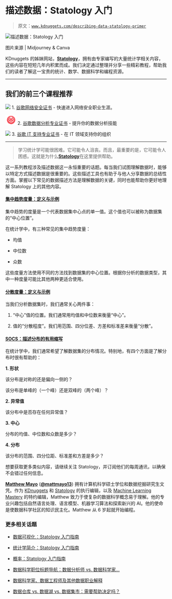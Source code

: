 # 描述数据：Statology 入门

> 原文：[`www.kdnuggets.com/describing-data-statology-primer`](https://www.kdnuggets.com/describing-data-statology-primer)

![描述数据：Statology 入门](https://www.statology.org/)

图片来源 | Midjourney & Canva

KDnuggets 的姊妹网站，[**Statology**](https://www.statology.org/)，拥有由专家编写的大量统计学相关内容，这些内容在短短几年内积累而成。我们决定通过整理并分享一些精彩教程，帮助我们的读者了解这一宝贵的统计、数学、数据科学和编程资源。

* * *

## 我们的前三个课程推荐

![](img/0244c01ba9267c002ef39d4907e0b8fb.png) 1\. [谷歌网络安全证书](https://www.kdnuggets.com/google-cybersecurity) - 快速进入网络安全职业生涯。

![](img/e225c49c3c91745821c8c0368bf04711.png) 2\. [谷歌数据分析专业证书](https://www.kdnuggets.com/google-data-analytics) - 提升你的数据分析技能

![](img/0244c01ba9267c002ef39d4907e0b8fb.png) 3\. [谷歌 IT 支持专业证书](https://www.kdnuggets.com/google-itsupport) - 在 IT 领域支持你的组织

* * *

> 学习统计学可能很困难。它可能令人沮丧。而且，最重要的是，它可能令人困惑。这就是为什么[**Statology**](https://www.statology.org/)在这里提供帮助。

这一系列教程涉及描述数据这一永恒重要的话题。每当我们试图理解数据时，能够以特定方式描述数据是很重要的。这些描述工具也有助于与他人分享数据的总结性方面。掌握以下常见的数据描述方法是理解数据的关键，同时也能帮助你更好地理解 Statology 上的其他内容。

#### [**集中趋势度量：定义与示例**](https://www.statology.org/measures-central-tendency/)

集中趋势的度量是一个代表数据集中心点的单一值。这个值也可以被称为数据集的“中心位置”。

在统计学中，有三种常见的集中趋势度量：

+   均值

+   中位数

+   众数

这些度量方法使用不同的方法找到数据集的中心位置。根据你分析的数据类型，其中一种度量可能比其他两种更适合使用。

#### [**分散度量：定义与示例**](https://www.statology.org/measures-dispersion/)

当我们分析数据集时，我们通常关心两件事：

1.  “中心”值的位置。我们通常用均值和中位数来衡量“中心”。

1.  值的“分散程度”。我们用范围、四分位差、方差和标准差来衡量“分散”。

#### [**SOCS：描述分布的有用缩写**](https://www.statology.org/statistics-socs/)

在统计学中，我们通常希望了解数据集的分布情况。特别地，有四个方面是了解分布时很有帮助的：

**1\. 形状**

该分布是对称的还是偏向一侧的？

该分布是单峰的（一个峰）还是双峰的（两个峰）？

**2\. 异常值**

该分布中是否存在任何异常值？

**3\. 中心**

分布的均值、中位数和众数是多少？

**4\. 分布**

该分布的范围、四分位距、标准差和方差是多少？

想要获取更多类似内容，请继续关注 Statology，并订阅他们的每周通讯，以确保不会错过任何信息。

[](https://www.linkedin.com/in/mattmayo13/)****[Matthew Mayo](https://www.kdnuggets.com/wp-content/uploads/./profile-pic.jpg)**** ([**@mattmayo13**](https://twitter.com/mattmayo13)) 拥有计算机科学硕士学位和数据挖掘研究生文凭。作为 [KDnuggets](https://www.kdnuggets.com/) 和 [Statology](https://www.statology.org/) 的执行编辑，以及 [Machine Learning Mastery](https://machinelearningmastery.com/) 的特约编辑，Matthew 致力于使复杂的数据科学概念易于理解。他的专业兴趣包括自然语言处理、语言模型、机器学习算法和探索新兴的 AI。他的使命是使数据科学社区的知识民主化。Matthew 从 6 岁起就开始编程。

### 更多相关话题

+   [数据可视化：Statology 入门指南](https://www.kdnuggets.com/visualizing-data-statology-primer)

+   [统计学简介：Statology 入门指南](https://www.kdnuggets.com/introduction-to-statistics-statology-primer)

+   [概率：Statology 入门指南](https://www.kdnuggets.com/probability-statology-primer)

+   [数据科学职位标题导航：数据分析师 vs. 数据科学家…](https://www.kdnuggets.com/navigating-data-science-job-titles-data-analyst-vs-data-scientist-vs-data-engineer)

+   [数据科学家、数据工程师及其他数据职业解释](https://www.kdnuggets.com/2021/05/data-scientist-data-engineer-data-careers-explained.html)

+   [数据仓库 vs. 数据湖 vs. 数据集市：需要帮助决定吗？](https://www.kdnuggets.com/data-warehouses-vs-data-lakes-vs-data-marts-need-help-deciding)
